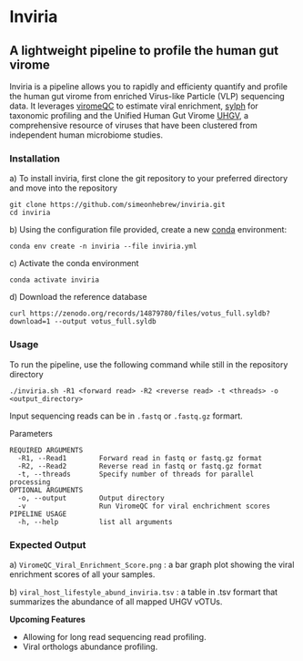 # Inviria

## A lightweight pipeline to profile the human gut virome

Inviria is a pipeline allows you to rapidly and efficienty quantify and profile the human gut virome from enriched Virus-like Particle (VLP) sequencing data.
It leverages [viromeQC](https://github.com/SegataLab/viromeqc.git) to estimate viral enrichment, [sylph](https://github.com/bluenote-1577/sylph.git) for taxonomic profiling and the Unified Human Gut Virome [UHGV](https://github.com/snayfach/UHGV.git), a comprehensive resource of viruses that have been clustered from 
independent human microbiome studies.


### Installation

a) To install inviria, first clone the git repository to your preferred directory and move into the repository

	git clone https://github.com/simeonhebrew/inviria.git
	cd inviria

b) Using the configuration file provided, create a new [conda](https://docs.conda.io/projects/conda/en/latest/user-guide/getting-started.html) environment:

	conda env create -n inviria --file inviria.yml


c) Activate the conda environment

	conda activate inviria


d) Download the reference database

	curl https://zenodo.org/records/14879780/files/votus_full.syldb?download=1 --output votus_full.syldb



### Usage

To run the pipeline, use the following command while still in the repository directory

`./inviria.sh -R1 <forward read> -R2 <reverse read> -t <threads> -o <output_directory>`

Input sequencing reads can be in `.fastq` or `.fastq.gz` formart.


Parameters

	REQUIRED ARGUMENTS
	  -R1, --Read1        Forward read in fastq or fastq.gz format
	  -R2, --Read2        Reverse read in fastq or fastq.gz format
	  -t, --threads       Specify number of threads for parallel processing
	OPTIONAL ARGUMENTS
	  -o, --output        Output directory
	  -v                  Run ViromeQC for viral enchrichment scores
	PIPELINE USAGE
	  -h, --help          list all arguments

### Expected Output
a) `ViromeQC_Viral_Enrichment_Score.png` : a bar graph plot showing the viral enrichment scores of all your samples.

b) `viral_host_lifestyle_abund_inviria.tsv` : a table in .tsv formart that summarizes the abundance of all mapped UHGV vOTUs.




**Upcoming Features**
- Allowing for long read sequencing read profiling.
- Viral orthologs abundance profiling.

